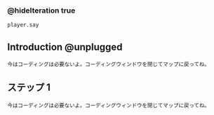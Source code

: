 ### @hideIteration true 

```python
player.say
```
## Introduction @unplugged
    今はコーディングは必要ないよ。コーディングウィンドウを閉じてマップに戻ってね。

## ステップ 1 
    今はコーディングは必要ないよ。コーディングウィンドウを閉じてマップに戻ってね。
